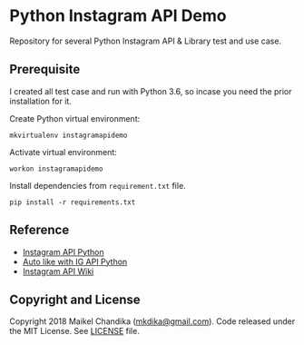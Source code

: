 # Python Instagram API Demo

Repository for several Python Instagram API & Library test and use case.

## Prerequisite

I created all test case and run with Python 3.6, so incase you need the prior installation for it.

Create Python virtual environment:

```console
mkvirtualenv instagramapidemo
```

Activate virtual environment:

```console
workon instagramapidemo
```

Install dependencies from `requirement.txt` file.

```console
pip install -r requirements.txt
```

## Reference

- [Instagram API Python](https://github.com/LevPasha/Instagram-API-python)
- [Auto like with IG API Python](https://gist.github.com/ri7nz/bfb5bc988860ffd9eef74e14a806b1cb)
- [Instagram API Wiki](https://github.com/mgp25/Instagram-API/wiki)

## Copyright and License

Copyright 2018 Maikel Chandika (mkdika@gmail.com). Code released under the 
MIT License. See [LICENSE](/LICENSE) file.